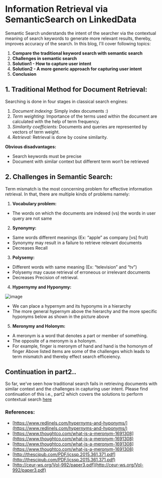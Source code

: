 # Information Retrieval via SemanticSearch on LinkedData

Semantic Search understands the intent of the searcher via the contextual meaning of search keywords to generate more relevant results, thereby, improves accuracy of the search.
In this blog, I'll cover following topics:
1. **Compare the traditional keyword search with semantic search**
2. **Challenges in semantic search**
3. **Solution1 - How to capture user intent**
4. **Solution2 - A more generic approach for capturing user intent**
5. **Conclusion**

## 1. Traditional Method for Document Retrieval:
Searching is done in four stages in classical search engines:
1. *Document indexing:*  Simply index documents :)
2. *Term weighting:* Importance of the terms used within the document are calculated with the help of term frequency.
3. *Similarity coefficients:* Documents and queries are represented by vectors of term weight.
4. *Retrieval:* Retrieval is done by cosine similarity. 

**Obvious disadvantages:**
- Search keywords must be precise
- Document with similar context but different term won’t be retrieved

## 2. Challenges in Semantic Search:
Term mismatch is the most concerning problem for effective information retrieval. In that, there are multiple kinds of problems namely:
1. **Vocabulary problem:** 
- The words on which the documents are indexed (vs) the words in user query are not same
2. **Synonymy:**
- Same words different meanings (Ex: “apple” as company [vs] fruit)
- Synonymy may result in a failure to retrieve relevant documents
- Decreases Recall
3. **Polysemy:**
- Different words with same meaning (Ex: “television” and “tv”)
- Polysemy may cause retrieval of erroneous or irrelevant documents 
- Decreases Precision of retrieval.
4. **Hypernymy and Hyponymy:**

![image](https://user-images.githubusercontent.com/22542670/31303800-491fabb2-ab31-11e7-9ffb-d91b0d55a1eb.png)
- We can place a hypernym and its hyponyms in a hierarchy
- The more general hypernym above the hierarchy and the more specific hyponyms below as shown in the picture above

5. **Meronymy and Holonym:**
- A meronym is a word that denotes a part or member of something. 
- The opposite of a meronym is a holonym. 
- For example, finger is meronym of hand and hand is the homonym of finger
Above listed items are some of the challenges which leads to term mismatch and thereby effect search efficeiency.

## Continuation in part2..
So far, we've seen how traditional search fails in retrieving documents with similar context and the challenges in capturing user intent. Please find continuation of this i.e., part2 which covers the solutions to perform contextual search [here](https://spoddutur.github.io/my-notes/semantic-search-2)

### References:
- [https://www.redlinels.com/hypernyms-and-hyponyms/](https://www.redlinels.com/hypernyms-and-hyponyms/)
- [https://www.thoughtco.com/what-is-a-meronym-1691308](https://www.thoughtco.com/what-is-a-meronym-1691308)
- [https://www.thoughtco.com/what-is-a-meronym-1691308](https://www.thoughtco.com/what-is-a-meronym-1691308)
- [http://thescipub.com/PDF/jcssp.2015.361.371.pdf](http://thescipub.com/PDF/jcssp.2015.361.371.pdf)
- [http://ceur-ws.org/Vol-992/paper3.pdf](http://ceur-ws.org/Vol-992/paper3.pdf)
